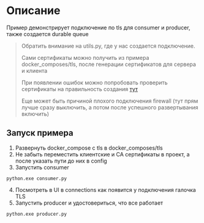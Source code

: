# Описание
Пример демонстрирует подключение по tls для consumer и producer, также создается durable queue

> Обратить внимание на utils.py, где у нас создается подключение. 
> 
> Сами сертификаты можно получить из примера docker_composes/tls, 
> после генерации сертификатов для сервера и клиента
> 
> При появлении ошибок можно попробовать проверить сертификаты 
> на правильность создания [тут](https://www.rabbitmq.com/troubleshooting-ssl.html)
>
> Еще может быть причиной плохого подключения firewall
> (тут прям лучше сразу выключить, а потом после успешного развертывания включить)

## Запуск примера
1. Развернуть docker_compose с tls в docker_composes/tls
2. Не забыть переместить клиентские и CA сертификаты в проект,
а после указать пути до них в config
3. Запустить consumer
```shell
python.exe consumer.py
```
4. Посмотреть в UI в connections как появится у подключения галочка TLS
5. Запустить producer и удостовериться, что все работает
```shell
python.exe producer.py
```